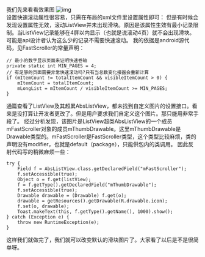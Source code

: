 我们先来看看效果图
![img](http://emanual.github.io/md-android/img/view_srollview/11_srollview.jpg)   
设置快速滚动属性很容易，只需在布局的xml文件里设置属性即可：
但是有时候会发现设置属性无效，滚动ListView并未出现滑块。原因是该属性生效有最小记录限制。当ListView记录能够在4屏以内显示（也就是说滚动4页）就不会出现滑块。可能是api设计者认为这么少的记录不需要快速滚动。
我的依据是android源代码，见FastScroller的常量声明：
```  
// 最小的数字显示页面来证明快速卷轴
private static int MIN_PAGES = 4;
// 有足够的页面需要非常快速滚动吗?只有当总数变化接器会重新计算
if (mItemCount != totalItemCount && visibleItemCount > 0) {
	mItemCount = totalItemCount;
	mLongList = mItemCount / visibleItemCount >= MIN_PAGES;
}
```
通篇查看了ListView及其超累AbsListView，都未找到自定义图片的设置接口。看来是没打算让开发者更改了。但是用户要求我们自定义这个图片。那只能用非常手段了。
经过分析发现，该图片是ListView超类AbsListView的一个成员mFastScroller对象的成员mThumbDrawable。这里mThumbDrawable是Drawable类型的。mFastScroller是FastScroller类型，这个类型比较麻烦，类的声明没有modifier，也就是default（package），只能供包内的类调用。
因此反射代码写的稍微麻烦一些：
```  
try {
	Field f = AbsListView.class.getDeclaredField("mFastScroller");
	f.setAccessible(true);
	Object o = f.get(listView);
	f = f.getType().getDeclaredField("mThumbDrawable");
	f.setAccessible(true);
	Drawable drawable = (Drawable) f.get(o);
	drawable = getResources().getDrawable(R.drawable.icon);
	f.set(o, drawable);
	Toast.makeText(this, f.getType().getName(), 1000).show();
} catch (Exception e) {
	throw new RuntimeException(e);
}
```
这样我们就做完了，我们就可以改变默认的滑块图片了。大家看了以后是不是很简单呀。